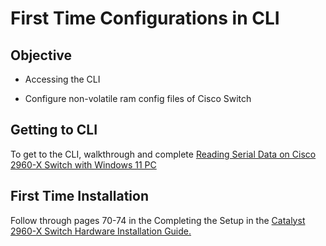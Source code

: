 # First Time Configurations in CLI

## Objective

- Accessing the CLI

- Configure non-volatile ram config files of Cisco Switch

## Getting to CLI

To get to the CLI, walkthrough and complete [Reading Serial Data on
Cisco 2960-X Switch with Windows 11
PC](https://colstate.sharepoint.com/:w:/r/sites/CDG/_layouts/15/Doc2.aspx?action=edit&sourcedoc=%7Bce07320d-6e63-4500-b694-b3794023f84a%7D&wdOrigin=TEAMS-MAGLEV.teamsSdk_ns.rwc&wdExp=TEAMS-TREATMENT&wdhostclicktime=1742851431793&web=1)

## First Time Installation

Follow through pages 70-74 in the Completing the Setup in the [Catalyst
2960-X Switch Hardware Installation
Guide.](https://www.cisco.com/c/en/us/td/docs/switches/lan/catalyst2960x/hardware/installation/guide/b_c2960x_hig.pdf)
